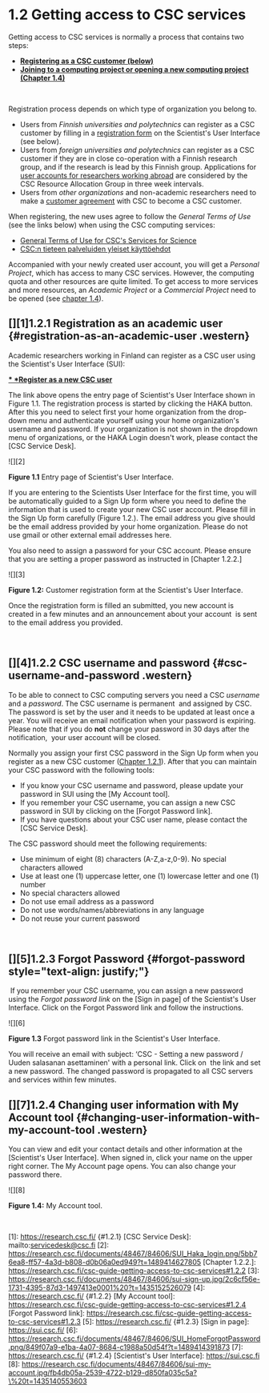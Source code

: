 # 1.2 Getting access to CSC services

Getting access to CSC services is normally a process that contains two
steps:

-   [**Registering as a CSC customer (below)**]
-   [**Joining to a computing project or opening a new computing project
    (Chapter 1.4)**]

 

Registration process depends on which type of organization you belong
to.

-   Users from *Finnish universities and polytechnics* can register as a
    CSC customer by filling in a [registration form] on the Scientist's
    User Interface (see below).
-   Users from *foreign universities and polytechnics* can register as a
    CSC customer if they are in close co-operation with a Finnish
    research group, and if the research is lead by this Finnish group.
    Applications for [user accounts for researchers working abroad] are
    considered by the CSC Resource Allocation Group in three week
    intervals.
-   Users from *other organizations* and non-academic researchers need
    to make a [customer agreement] with CSC to become a CSC customer.

When registering, the new uses agree to follow the *General Terms of
Use* (see the links below) when using the CSC computing services:

-   [General Terms of Use for CSC's Services for Science]
-   [CSC:n tieteen palveluiden yleiset käyttöehdot]   

Accompanied with your newly created user account, you will get a
*Personal Project*, which has access to many CSC services. However, the
computing quota and other resources are quite limited. To get access to
more services and more resources, an *Academic Project* or a *Commercial
Project* need to be opened (see [chapter 1.4][**Joining to a computing
project or opening a new computing project (Chapter 1.4)**]).

## [][1]1.2.1 Registration as an academic user {#registration-as-an-academic-user .western}

Academic researchers working in Finland can register as a CSC user using
the Scientist's User Interface (SUI):

**[* *Register as a new CSC user][registration form]**

The link above opens the entry page of Scientist's User Interface shown
in Figure 1.1. The registration process is started by clicking the HAKA
button. After this you need to select first your home organization from
the drop-down menu and authenticate yourself using your home
organization's username and password. If your organization is not shown
in the dropdown menu of organizations, or the HAKA Login doesn't work,
please contact the [CSC Service Desk].

![][2]

**Figure 1.1** Entry page of Scientist's User Interface.

If you are entering to the Scientists User Interface for the first time,
you will be automatically guided to a Sign Up form where you need to
define the information that is used to create your new CSC user account.
Please fill in the Sign Up form carefully (Figure 1.2.). The email
address you give should be the email address provided by your home
organization. Please do not use gmail or other external email addresses
here.

You also need to assign a password for your CSC account. Please ensure
that you are setting a proper password as instructed in [Chapter 1.2.2.]

![][3]

**Figure 1.2:** Customer registration form at the Scientist's User
Interface.

Once the registration form is filled an submitted, you new account is
created in a few minutes and an announcement about your account  is sent
to the email address you provided.

 

## [][4]1.2.2 CSC username and password {#csc-username-and-password .western}

To be able to connect to CSC computing servers you need a CSC *username*
and a *password*. The CSC username is permanent  and assigned by CSC.
The password is set by the user and it needs to be updated at least once
a year. You will receive an email notification when your password is
expiring. Please note that if you do **not** change your password in 30
days after the notification,  your user account will be closed.

Normally you assign your first CSC password in the Sign Up form when you
register as a new CSC customer ([Chapter 1.2.1][**Registering as a CSC
customer (below)**]). After that you can maintain your CSC password with
the following tools:

-   If you know your CSC username and password, please update your
    password in SUI using the [My Account tool].
-   If you remember your CSC username, you can assign a new CSC password
    in SUI by clicking on the [Forgot Password link].
-   If you have questions about your CSC user name, please contact the
    [CSC Service Desk].

The CSC password should meet the following requirements:

-   Use minimum of eight (8) characters (A-Z,a-z,0-9). No special
    characters allowed
-   Use at least one (1) uppercase letter, one (1) lowercase letter and
    one (1) number
-   No special characters allowed
-   Do not use email address as a password
-   Do not use words/names/abbreviations in any language
-   Do not reuse your current password

 

## [][5]1.2.3 Forgot Password {#forgot-password style="text-align: justify;"}

 If you remember your CSC username, you can assign a new password using
the *Forgot password link* on the [Sign in page] of the Scientist's User
Interface. Click on the Forgot Password link and follow the
instructions.

![][6]

**Figure 1.3** Forgot password link in the Scientist's User Interface.

You will receive an email with subject: ‘CSC - Setting a new password /
Uuden salasanan asettaminen' with a personal link. Click on  the link
and set a new password. The changed password is propagated to all CSC
servers and services within few minutes.

## [][7]1.2.4 Changing user information with My Account tool {#changing-user-information-with-my-account-tool .western}

You can view and edit your contact details and other information at the
[Scientist's User Interface]. When signed in, click your name on the
upper right corner. The My Account page opens. You can also change your
password there.

![][8]

**Figure 1.4:** My Account tool.

 

  [**Registering as a CSC customer (below)**]: https://research.csc.fi/csc-guide-getting-access-to-csc-services#1.2.1
  [**Joining to a computing project or opening a new computing project
  (Chapter 1.4)**]: https://research.csc.fi/csc-guide-projects-and-resource-allocation
  [registration form]: https://sui.csc.fi/signup
  [user accounts for researchers working abroad]: https://research.csc.fi/accounts-for-researchers-working-abroad
  [customer agreement]: https://www.csc.fi/services-for-companies
  [General Terms of Use for CSC's Services for Science]: https://www.csc.fi/general-terms-of-use
  [CSC:n tieteen palveluiden yleiset käyttöehdot]: https://www.csc.fi/yleiset-kayttoehdot
  [1]: https://research.csc.fi/ {#1.2.1}
  [CSC Service Desk]: mailto:servicedesk@csc.fi
  [2]: https://research.csc.fi/documents/48467/84606/SUI_Haka_login.png/5bb76ea8-ff57-4a3d-b808-d0b06a0ed949?t=1489414627805
  [Chapter 1.2.2.]: https://research.csc.fi/csc-guide-getting-access-to-csc-services#1.2.2
  [3]: https://research.csc.fi/documents/48467/84606/sui-sign-up.jpg/2c6cf56e-1731-4395-87d3-1497413e0001%20?t=1435152526079
  [4]: https://research.csc.fi/ {#1.2.2}
  [My Account tool]: https://research.csc.fi/csc-guide-getting-access-to-csc-services#1.2.4
  [Forgot Password link]: https://research.csc.fi/csc-guide-getting-access-to-csc-services#1.2.3
  [5]: https://research.csc.fi/ {#1.2.3}
  [Sign in page]: https://sui.csc.fi/
  [6]: https://research.csc.fi/documents/48467/84606/SUI_HomeForgotPassword.png/849f07a9-e1ba-4a07-8684-c1988a50d54f?t=1489414391873
  [7]: https://research.csc.fi/ {#1.2.4}
  [Scientist's User Interface]: https://sui.csc.fi
  [8]: https://research.csc.fi/documents/48467/84606/sui-my-account.jpg/fb4db05a-2539-4722-b129-d850fa035c5a?\%20t=1435140553603
